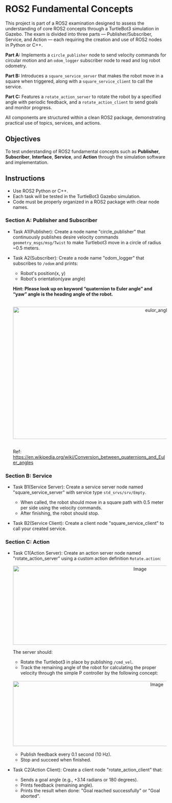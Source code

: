 # ROS2 Fundamental Concepts
This project is part of a ROS2 examination designed to assess the understanding of core ROS2 concepts through a TurtleBot3 simulation in Gazebo. The exam is divided into three parts — Publisher/Subscriber, Service, and Action — each requiring the creation and use of ROS2 nodes in Python or C++.

**Part A:** Implements a <code>circle_publisher</code> node to send velocity commands for circular motion and an <code>odom_logger</code> subscriber node to read and log robot odometry.

**Part B:** Introduces a <code>square_service_server</code> that makes the robot move in a square when triggered, along with a <code>square_service_client</code> to call the service.

**Part C:** Features a <code>rotate_action_server</code> to rotate the robot by a specified angle with periodic feedback, and a <code>rotate_action_client</code> to send goals and monitor progress.

All components are structured within a clean ROS2 package, demonstrating practical use of topics, services, and actions.


## Objectives
To test understanding of ROS2 fundamental concepts such as **Publisher**, **Subscriber**, **Interface**, **Service**, and **Action** through the simulation software and implementation.


## Instructions
- Use ROS2 Python or C++.
- Each task will be tested in the TurtleBot3 Gazebo simulation.
- Code must be properly organized in a ROS2 package with clear node names.


### Section A: Publisher and Subscriber
- Task A1(Publisher): Create a node name "circle_publisher" that continuously publishes desire velocity commands <code>geometry_msgs/msg/Twist</code> to make Turtlebot3 move in a circle of radius ~0.5 meters.
  
- Task A2(Subscriber): Create a node name "odom_logger" that subscribes to <code>/odom</code> and prints:
  - Robot's position(x, y)
  - Robot's orientation(yaw angle)
  
  **Hint: Please look up on keyword “quaternion to Euler angle” and “yaw” angle is the heading angle of the robot.**
    
    <br/>
    <div align="center">
      <img width="966" height="412" alt="eulor_angle_conversion" src="https://github.com/user-attachments/assets/71098397-1dac-4bff-a654-2cc4ab71e065" />
    </div>
    <br/>

  Ref: https://en.wikipedia.org/wiki/Conversion_between_quaternions_and_Euler_angles

### Section B: Service
- Task B1(Service Server): Create a service server node named "square_service_server" with service type <code>std_srvs/srv/Empty</code>.
  - When called, the robot should move in a square path with 0.5 meter per side using the velocity commands.
  - After finishing, the robot should stop.

- Task B2(Service Client): Create a client node "square_service_client" to call your created service.

### Section C: Action
- Task C1(Action Server): Create an action server node named "rotate_action_server" using a custom action definition <code>Rotate.action</code>:

  <div align="center">
    <img width="778" height="247" alt="Image" src="https://github.com/user-attachments/assets/1b30c016-2022-496b-987e-ab4d5b921492" />
  </div>

  The server should:
    - Rotate the Turtlebot3 in place by publishing <code>/cmd_vel</code>.
    - Track the remaining angle of the robot for calculating the proper velocity through the simple P controller by the following concept:

    <br/>
    <div align="center">
      <img width="883" height="203" alt="Image" src="https://github.com/user-attachments/assets/0a748a39-7e30-40d3-b022-c8047fb59118" />
    </div>
    <br/>

    - Publish feedback every 0.1 second (10 Hz).
    - Stop and succeed when finished.

- Task C2(Action Client): Create a client node "rotate_action_client" that:
  - Sends a goal angle (e.g., +3.14 radians or 180 degrees).
  - Prints feedback (remaining angle).
  - Prints the result when done: "Goal reached successfully" or "Goal aborted".